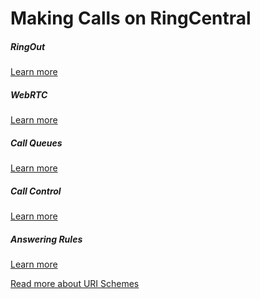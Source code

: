 # Making Calls on RingCentral

<div class="row">
  <div class="col-sm-6">
    <div class="card">
      <div class="card-body">
        <h5 class="card-title">RingOut</h5>
        <p class="card-text"></p>
        <a href="./ringout" class="btn btn-primary">Learn more</a>
      </div>
    </div>
  </div>
  <div class="col-sm-6">
    <div class="card">
      <div class="card-body">
        <h5 class="card-title">WebRTC</h5>
        <p class="card-text"></p>
        <a href="./webrtc" class="btn btn-primary">Learn more</a>
      </div>
    </div>
  </div>
</div>
<div class="row">
  <div class="col-sm-6">
    <div class="card">
      <div class="card-body">
        <h5 class="card-title">Call Queues</h5>
        <p class="card-text"></p>
        <a href="./call-queues" class="btn btn-primary">Learn more</a>
      </div>
    </div>
  </div>
  <div class="col-sm-6">
    <div class="card">
      <div class="card-body">
        <h5 class="card-title">Call Control</h5>
        <p class="card-text"></p>
        <a href="./call-control" class="btn btn-primary">Learn more</a>
      </div>
    </div>
  </div>
</div>
<div class="row">
  <div class="col-sm-6">
    <div class="card">
      <div class="card-body">
        <h5 class="card-title">Answering Rules</h5>
        <p class="card-text"></p>
        <a href="./answering-rules" class="btn btn-primary">Learn more</a>
      </div>
    </div>
  </div>
</div>

[Read more about URI Schemes](./uri-scheme)
